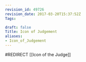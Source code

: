 ```yaml
---
revision_id: 49726
revision_date: 2017-03-20T15:37:52Z
Tags:

draft: false
Title: Icon of Judgement
aliases:
- Icon_of_Judgement
---
```

#REDIRECT [[Icon of the Judge]]